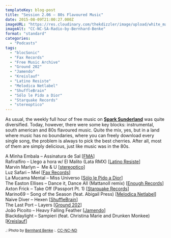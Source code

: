 ```yaml
---
templateKey: blog-post
title: "Session 2.06 – 80s Flavoured Music"
date: 2015-08-09T21:00:27.000Z
imageURL: "https://res.cloudinary.com/thekdizzler/image/upload/white_market/2015/08/CC-NC-SA-Radio-by-Bernhard-Benke.jpg"
imageAlt: "CC-NC-SA-Radio-by-Bernhard-Benke"
format: "standard"
categories:
  - "Podcasts"
tags:
  - "blocSonic"
  - "Fax Records"
  - "Free Music Archive"
  - "Ground 202"
  - "Jamendo"
  - "Kreislauf"
  - "Latino Resiste"
  - "Melodica Netlabel"
  - "ShuffleBrain"
  - "Sólo le Pido a Dior"
  - "Starquake Records"
  - "stereoptico"
---
```

As usual, the weekly full hour of free music on **[Spark Sunderland](http://www.sparksunderland.com/)** was quite diversified. Today, however, there were some key blocks: instrumental, south american and 80s flavoured music. Quite the mix, yes, but in a land where music has no boundaries, where you can freely download every single song, the problem is always to pick the best cherries. After all, most of them are simply delicious, just like music was in the 80s.

A Minha Embala – Assinatura de Sal \[[FMA](http://freemusicarchive.org/music/A_Minha_Embala_Aline_Frazo_e_Csar_Herranz/none_given_1575/)\]  
Rafiralfiro – Llego a hora w/ El Malito (Lata RMX) \[[Latino Resiste](https://soundcloud.com/rafiralfiro/sets/rafael-aragon-llego-la-hora-latino-resiste-2014)\]  
Marvin Marlyn –  Me & U \[[stereoptico](http://www.stereoptico.com/audio/releases/028-marvin-marlyn/)\]  
Luz Safari – Miel \[[Fax Records](http://netlabelday.blogspot.co.uk/2015/04/va-fax-records-vol-1-fax-records.html)\]  
La Mucama Mental – Miss Universo \[[Sólo le Pido a Dior](https://sololepidoadior.bandcamp.com/album/spd-13-astrodomo)\]  
The Easton Ellises – Dance it, Dance All (Mattanoll remix) \[[Enough Records](http://enoughrecords.scene.org/release/enrmp311)\]  
Axton Frick – Take Off (Passport Pt. 1) \[[Starquake Records](https://archive.org/details/stqk009)\]  
Marino69 – Song of the Season (feat. Abigail Press) \[[Melodica Netlabel](http://melodica-netlabel.com/v2/?p=1986)\]  
Naive Diver – Hexen \[[ShuffleBrain](http://shufflebrain.net/releases/r040)\]  
The Last Port – Layers \[[Ground 202](http://www.ground202.com/review/the-last-port-10011/)\]  
João Picoito – Heavy Falling Feather \[[Jamendo](https://www.jamendo.com/en/list/a44061/omission)\]  
Blackdaylight – Sampieri (feat. Christina Marie and Drunken Monkee) \[[Kreislauf](https://kreislauf.org/blackdaylight-lava-music-kreislauf-151/)\]

<small>.: Photo by <a href="https://www.flickr.com/photos/bernhardbenke/2370811833/" target="blank">Bernhard Benke</a> :. <a href="https://creativecommons.org/licenses/by-nc-nd/2.0/" target="blank">CC-NC-ND</a></small>
